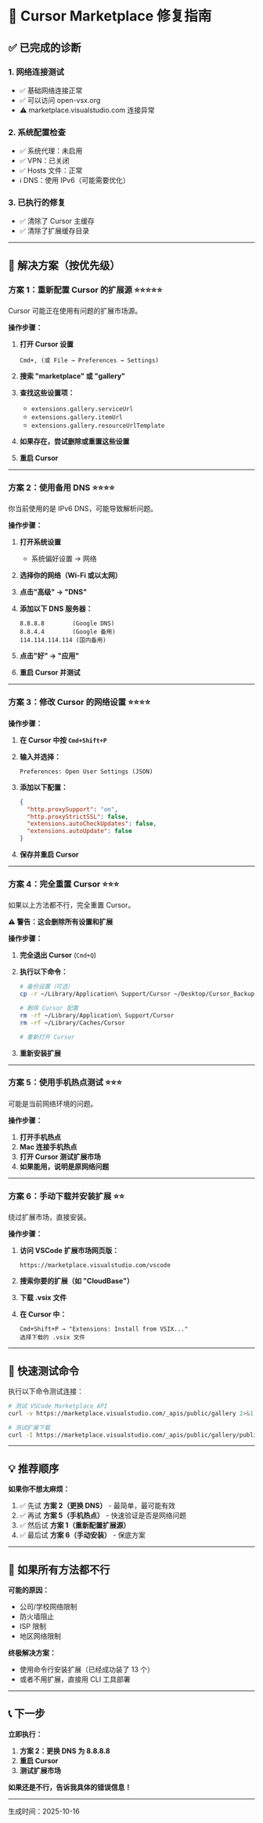 # 🔧 Cursor Marketplace 修复指南

## ✅ 已完成的诊断

### 1. 网络连接测试
- ✅ 基础网络连接正常
- ✅ 可以访问 open-vsx.org
- ⚠️ marketplace.visualstudio.com 连接异常

### 2. 系统配置检查
- ✅ 系统代理：未启用
- ✅ VPN：已关闭
- ✅ Hosts 文件：正常
- ℹ️ DNS：使用 IPv6（可能需要优化）

### 3. 已执行的修复
- ✅ 清除了 Cursor 主缓存
- ✅ 清除了扩展缓存目录

---

## 🎯 解决方案（按优先级）

### 方案 1：重新配置 Cursor 的扩展源 ⭐⭐⭐⭐⭐

Cursor 可能正在使用有问题的扩展市场源。

**操作步骤：**

1. **打开 Cursor 设置**
   ```
   Cmd+, (或 File → Preferences → Settings)
   ```

2. **搜索 "marketplace" 或 "gallery"**

3. **查找这些设置项：**
   - `extensions.gallery.serviceUrl`
   - `extensions.gallery.itemUrl`
   - `extensions.gallery.resourceUrlTemplate`

4. **如果存在，尝试删除或重置这些设置**

5. **重启 Cursor**

---

### 方案 2：使用备用 DNS ⭐⭐⭐⭐

你当前使用的是 IPv6 DNS，可能导致解析问题。

**操作步骤：**

1. **打开系统设置**
   - 系统偏好设置 → 网络

2. **选择你的网络（Wi-Fi 或以太网）**

3. **点击"高级" → "DNS"**

4. **添加以下 DNS 服务器：**
   ```
   8.8.8.8        (Google DNS)
   8.8.4.4        (Google 备用)
   114.114.114.114 (国内备用)
   ```

5. **点击"好" → "应用"**

6. **重启 Cursor 并测试**

---

### 方案 3：修改 Cursor 的网络设置 ⭐⭐⭐⭐

**操作步骤：**

1. **在 Cursor 中按 `Cmd+Shift+P`**

2. **输入并选择：**
   ```
   Preferences: Open User Settings (JSON)
   ```

3. **添加以下配置：**
   ```json
   {
     "http.proxySupport": "on",
     "http.proxyStrictSSL": false,
     "extensions.autoCheckUpdates": false,
     "extensions.autoUpdate": false
   }
   ```

4. **保存并重启 Cursor**

---

### 方案 4：完全重置 Cursor ⭐⭐⭐

如果以上方法都不行，完全重置 Cursor。

**⚠️ 警告：这会删除所有设置和扩展**

**操作步骤：**

1. **完全退出 Cursor** (`Cmd+Q`)

2. **执行以下命令：**
   ```bash
   # 备份设置（可选）
   cp -r ~/Library/Application\ Support/Cursor ~/Desktop/Cursor_Backup
   
   # 删除 Cursor 配置
   rm -rf ~/Library/Application\ Support/Cursor
   rm -rf ~/Library/Caches/Cursor
   
   # 重新打开 Cursor
   ```

3. **重新安装扩展**

---

### 方案 5：使用手机热点测试 ⭐⭐⭐

可能是当前网络环境的问题。

**操作步骤：**

1. **打开手机热点**
2. **Mac 连接手机热点**
3. **打开 Cursor 测试扩展市场**
4. **如果能用，说明是原网络问题**

---

### 方案 6：手动下载并安装扩展 ⭐⭐

绕过扩展市场，直接安装。

**操作步骤：**

1. **访问 VSCode 扩展市场网页版：**
   ```
   https://marketplace.visualstudio.com/vscode
   ```

2. **搜索你要的扩展（如 "CloudBase"）**

3. **下载 .vsix 文件**

4. **在 Cursor 中：**
   ```
   Cmd+Shift+P → "Extensions: Install from VSIX..."
   选择下载的 .vsix 文件
   ```

---

## 🧪 快速测试命令

执行以下命令测试连接：

```bash
# 测试 VSCode Marketplace API
curl -v https://marketplace.visualstudio.com/_apis/public/gallery 2>&1 | grep -E "Connected|HTTP"

# 测试扩展下载
curl -I https://marketplace.visualstudio.com/_apis/public/gallery/publishers/Tencent/vsextensions/cloudbase-toolkit/latest/vspackage
```

---

## 💡 推荐顺序

**如果你不想太麻烦：**

1. ✅ 先试 **方案 2（更换 DNS）** - 最简单，最可能有效
2. ✅ 再试 **方案 5（手机热点）** - 快速验证是否是网络问题
3. ✅ 然后试 **方案 1（重新配置扩展源）**
4. ✅ 最后试 **方案 6（手动安装）** - 保底方案

---

## 🚨 如果所有方法都不行

**可能的原因：**
- 公司/学校网络限制
- 防火墙阻止
- ISP 限制
- 地区网络限制

**终极解决方案：**
- 使用命令行安装扩展（已经成功装了 13 个）
- 或者不用扩展，直接用 CLI 工具部署

---

## 📞 下一步

**立即执行：**

1. **方案 2：更换 DNS 为 8.8.8.8**
2. **重启 Cursor**
3. **测试扩展市场**

**如果还是不行，告诉我具体的错误信息！**

---

生成时间：2025-10-16

